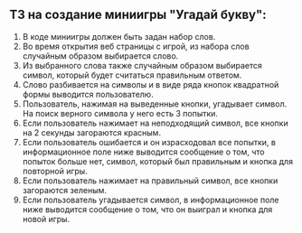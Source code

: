 ## ТЗ на создание миниигры "Угадай букву":

1. В коде миниигры должен быть задан набор слов.
2. Во время открытия веб страницы с игрой, из набора слов случайным образом выбирается слово.
3. Из выбранного слова также случайным образом выбирается символ, который будет считаться правильным ответом.
4. Слово разбивается на символы и в виде ряда кнопок квадратной формы выводится пользователю.
5. Пользователь, нажимая на выведенные кнопки, угадывает символ. На поиск верного символа у него есть 3 попытки.
6. Если пользователь нажимает на неподходящий символ, все кнопки на 2 секунды загораются красным.
7. Если пользователь ошибается и он израсходовал все попытки, в информационное поле ниже выводится сообщение о том, что попыток больше нет, символ, который был правильным и кнопка для повторной игры.
8. Если пользователь нажимает на правильный символ, все кнопки загораются зеленым.
9. Если пользователь угадывается символ, в информационное поле ниже выводится сообщение о том, что он выиграл и кнопка для новой игры.